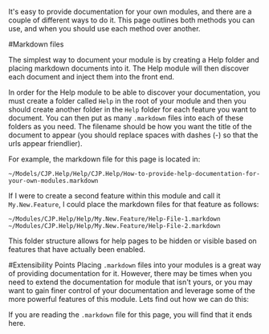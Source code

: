 It's easy to provide documentation for your own modules, and there are a couple of different ways to do it. This page outlines both methods you can use, and when you should use each method over another.

#Markdown files

The simplest way to document your module is by creating a Help folder and placing markdown documents into it. The Help module will then discover each document and inject them into the front end.  


In order for the Help module to be able to discover your documentation, you must create a folder called `Help` in the root of your module and then you should create another folder in the `Help` folder for each feature you want to document.
You can then put as many `.markdown` files into each of these folders as you need. The filename should be how you want the title of the document to appear (you should replace spaces with dashes (-) so that the urls appear friendlier).


For example, the markdown file for this page is located in:

	~/Models/CJP.Help/Help/CJP.Help/How-to-provide-help-documentation-for-your-own-modules.markdown

If I were to create a second feature within this module and call it `My.New.Feature`, I could place the markdown files for that feature as follows:

    ~/Modules/CJP.Help/Help/My.New.Feature/Help-File-1.markdown
    ~/Modules/CJP.Help/Help/My.New.Feature/Help-File-2.markdown

This folder structure allows for help pages to be hidden or visible based on features that have actually been enabled.

#Extensibility Points
Placing `.markdown` files into your modules is a great way of providing documentation for it. However, there may be times when you need to extend the documentation for module that isn't yours, or you may want to gain finer control of your documentation and leverage some of the more powerful features of this module. Lets find out how we can do this:

If you are reading the `.markdown` file for this page, you will find that it ends here.  

